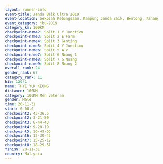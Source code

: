 ```yaml
---
layout: runner-info 
event-title: Janda Baik Ultra 2019
event-location: Sekolah Kebangsaan, Kampung Janda Baik, Bentong, Pahang, Malaysia
event_category: jbu-2019 
category_km: 100KM 
checkpoint-name2: Split 1 Y Junction  
checkpoint-name3: Split 2 E Farm  
checkpoint-name4: Split 3 Genting  
checkpoint-name5: Split 4 Y Junction 
checkpoint-name6: Split 5 ATV 
checkpoint-name7: Split 6 Nuang 1 
checkpoint-name8: Split 7 G Nuang 
checkpoint-name9: Split 8 Nuang 2 
overall_rank: 24
gender_rank: 67
category_rank: 11
bib: 12041
name: THYE YUK KEONG
distance: 100KM
category: 100KM Men Veteran
gender: Male
time: 20-11-31
start: 0-00.0
checkpoint2: 43-36.5
checkpoint2: 3-21-50
checkpoint3: 6-44-43
checkpoint4: 9-20-19
checkpoint5: 10-49-00
checkpoint6: 12-30-46
checkpoint7: 15-25-19
checkpoint8: 18-29-57
finish: 20-11-31
country: Malaysia
---
```

